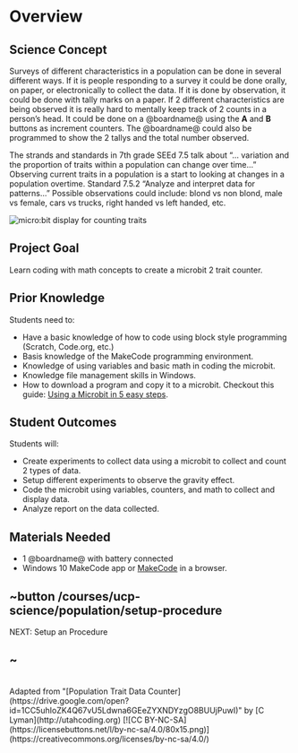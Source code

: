 # Overview

## Science Concept

Surveys of different characteristics in a population can be done in several different ways. If it is people responding to a survey it could be done orally, on paper, or electronically to collect the data. If it is done by observation, it could be done with tally marks on a paper. If 2 different characteristics are being observed it is really hard to mentally keep track of 2 counts in a person’s head. It could be done on a @boardname@ using the **A** and **B** buttons as increment counters. The @boardname@ could also be programmed to show the 2 tallys and the total number observed. 

The strands and standards in 7th grade SEEd 7.5 talk about “... variation and the proportion of traits within a population can change over time…” Observing current traits in a population is a start to looking at changes in a population overtime. Standard 7.5.2 “Analyze and interpret data for patterns...” Possible observations could include: blond vs non blond, male vs female, cars vs trucks, right handed vs left handed, etc.

![micro:bit display for counting traits](/static/courses/ucp-science/population/microbit-display.jpg)

## Project Goal

Learn coding with math concepts to create a microbit 2 trait counter.

## Prior Knowledge

Students need to:

* Have a basic knowledge of how to code using block style programming (Scratch, Code.org, etc.) 
* Basis knowledge of the MakeCode programming environment.
* Knowledge of using variables and basic math in coding the microbit.
* Knowledge file management skills in Windows.
* How to download a program and copy it to a microbit. Checkout this guide: [Using a Microbit in 5 easy steps](http://microbit.org/guide/quick/).

## Student Outcomes

Students will:

* Create experiments to collect data using a microbit to collect and count 2 types of data. 
* Setup different experiments to observe the gravity effect.
* Code the microbit using variables, counters, and math to collect and display data.
* Analyze report on the data collected.

## Materials Needed

* 1 @boardname@ with battery connected
* Windows 10 MakeCode app or [MakeCode](@homeurl@) in a browser.

## ~button /courses/ucp-science/population/setup-procedure
NEXT: Setup an Procedure
## ~

<br/>
Adapted from "[Population Trait Data Counter](https://drive.google.com/open?id=1CC5uhIoZK4Q67vU5Ldwna6GEeZYXNDYzgO8BUUjPuwI)" by [C Lyman](http://utahcoding.org) [![CC BY-NC-SA](https://licensebuttons.net/l/by-nc-sa/4.0/80x15.png)](https://creativecommons.org/licenses/by-nc-sa/4.0/)